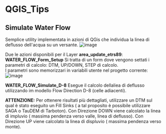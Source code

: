 # QGIS_Tips
 
## Simulate Water Flow
Semplice utility implementata in azioni di QGis che individua la linea di deflusso dell'acqua su un versante.
![image](https://github.com/bettellam/QGIS_Tips/assets/23143342/16bf10ae-1dca-406d-93de-956dbb0b44b5)

Due le azioni disponibili per il Layer **area_update_etrs89**:
**WATER_FLOW_Form_Setup**
 Si tratta di un form dove vengono settati i parametri di calcolo: DTM, UP/DOWN, STEP di calcolo.  
I parametri sono memorizzari in variabili utente nel progetto corrente: 
![image](https://github.com/bettellam/QGIS_Tips/assets/23143342/8952d823-9393-4abe-ba10-87f7b162b945)

**WATER_FLOW_Simulate_D-8**
 Esegue il calcolo dellaliea di deflusso utilizzando im modello Flow Direction D-8 (celle adiacenti).

**ATTENZIONE:**
Per ottenere risultati più dettagliati, utilizzare un DTM sul qual è stato eseguito un Fill Sinks ( a tal proposito è possibile utilizzare SAGA o TauDEM di Tarboton).
Con Direzione DOWN viene calcolato la linea di impluvio ( massima pendenza verso valle, linea di deflusso).
Con Direzione UP viene calcolato la linea di displuvio ( massima pendenza verso monte).
